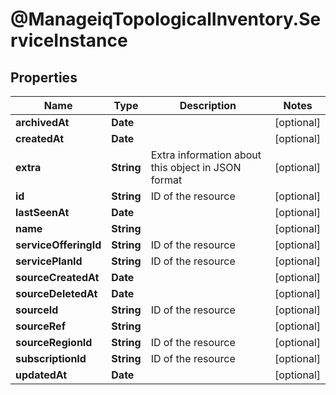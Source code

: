 # @ManageiqTopologicalInventory.ServiceInstance

## Properties
Name | Type | Description | Notes
------------ | ------------- | ------------- | -------------
**archivedAt** | **Date** |  | [optional] 
**createdAt** | **Date** |  | [optional] 
**extra** | **String** | Extra information about this object in JSON format | [optional] 
**id** | **String** | ID of the resource | [optional] 
**lastSeenAt** | **Date** |  | [optional] 
**name** | **String** |  | [optional] 
**serviceOfferingId** | **String** | ID of the resource | [optional] 
**servicePlanId** | **String** | ID of the resource | [optional] 
**sourceCreatedAt** | **Date** |  | [optional] 
**sourceDeletedAt** | **Date** |  | [optional] 
**sourceId** | **String** | ID of the resource | [optional] 
**sourceRef** | **String** |  | [optional] 
**sourceRegionId** | **String** | ID of the resource | [optional] 
**subscriptionId** | **String** | ID of the resource | [optional] 
**updatedAt** | **Date** |  | [optional] 


